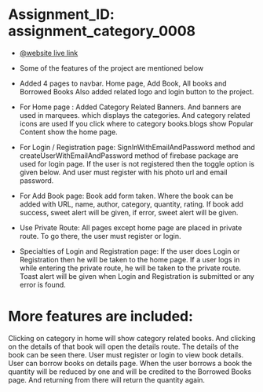 # Assignment_ID: assignment_category_0008

- [@website live link](https://library-pulse.web.app/)

- Some of the features of the project are mentioned below

- Added 4 pages to navbar.
Home page, Add Book, All books and Borrowed Books
Also added related logo and login button to the project.

- For Home page : 
Added Category Related Banners. And banners are used in marquees. which displays the categories. And category related icons are used If you click where to category books.blogs show Popular Content show the home page.

- For Login / Registration page: 
SignInWithEmailAndPassword method and createUserWithEmailAndPassword method of firebase package are used for login page. If the user is not registered then the toggle option is given below. And user must register with his photo url and email password.

- For Add Book page: 
Book add form taken. Where the book can be added with URL, name, author, category, quantity, rating.
If book add success, sweet alert will be given, if error, sweet alert will be given.

- Use Private Route: 
All pages except home page are placed in private route. To go there, the user must register or login.

- Specialties of Login and Registration page: 
If the user does Login or Registration then he will be taken to the home page. If a user logs in while entering the private route, he will be taken to the private route. Toast alert will be given when Login and Registration is submitted or any error is found.

# More features are included:
Clicking on category in home will show category related books. And clicking on the details of that book will open the details route. The details of the book can be seen there.
User must register or login to view book details. User can borrow books on details page. When the user borrows a book the quantity will be reduced by one and will be credited to the Borrowed Books page. And returning from there will return the quantity again.